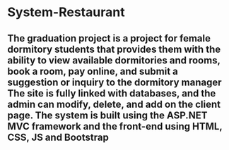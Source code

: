 # System-Restaurant
## The graduation project is a project for female dormitory students that provides them with the ability to view available dormitories and rooms, book a room, pay online, and submit a suggestion or inquiry to the dormitory manager The site is fully linked with databases, and the admin can modify, delete, and add on the client page. The system is built using the ASP.NET MVC framework and the front-end using HTML, CSS, JS and Bootstrap
